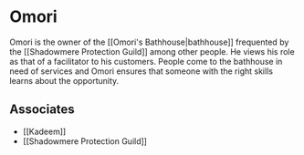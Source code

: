 # Omori

Omori is the owner of the [[Omori's Bathhouse|bathhouse]] frequented by the [[Shadowmere Protection Guild]] among other people. He views his role as that of a facilitator to his customers. People come to the bathhouse in need of services and Omori ensures that someone with the right skills learns about the opportunity.
## Associates

- [[Kadeem]]
- [[Shadowmere Protection Guild]]